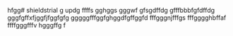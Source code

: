hfgg# shieldstrial
g
updg
ffffs
gghggs
gggwf
gfsgdffdg
gfffbbbfgfdffdg
gggfgffхfjggfjfggfgfg
gggggfffggfghggdfgffggfd
fffgggnjfffgs
fffgggghbffaf
ffffgggfffv
hgggffg
f
